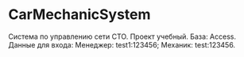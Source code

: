 # CarMechanicSystem
Система по управлению сети СТО. Проект учебный. База: Access. 
Данные для входа: Менеджер: test1:123456; Механик: test:123456.
